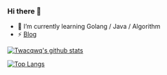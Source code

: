 ### Hi there 👋

- 🌱 I’m currently learning Golang / Java / Algorithm
- ⚡ [Blog](https://blog.xiaohao233.top)

[![Twacqwq's github stats](https://github-readme-stats.vercel.app/api?username=Twacqwq)](https://github.com/anuraghazra/github-readme-stats)

[![Top Langs](https://github-readme-stats.vercel.app/api/top-langs/?username=Twacqwq&layout=compact&hide=html,css,javascript)](https://github.com/anuraghazra/github-readme-stats)

<!--
**Twacqwq/Twacqwq** is a ✨ _special_ ✨ repository because its `README.md` (this file) appears on your GitHub profile.

Here are some ideas to get you started:

- 🔭 I’m currently working on ...
- 🌱 I’m currently learning ...
- 👯 I’m looking to collaborate on ...
- 🤔 I’m looking for help with ...
- 💬 Ask me about ...
- 📫 How to reach me: ...
- 😄 Pronouns: ...
- ⚡ Fun fact: ...
-->
